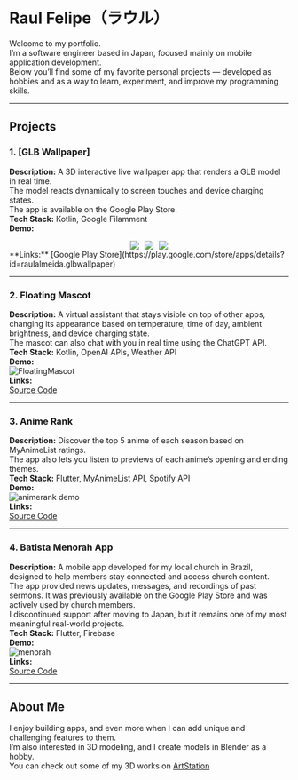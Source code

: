 # Raul Felipe（ラウル）

Welcome to my portfolio.  
I’m a software engineer based in Japan, focused mainly on mobile application development.  
Below you’ll find some of my favorite personal projects — developed as hobbies and as a way to learn, experiment, and improve my programming skills.  

---

## Projects

### 1. [GLB Wallpaper]
**Description:** A 3D interactive live wallpaper app that renders a GLB model in real time.  
The model reacts dynamically to screen touches and device charging states.  
The app is available on the Google Play Store.  
**Tech Stack:** Kotlin, Google Filamment  
**Demo:**  
<div style="display: flex; justify-content: center; gap: 10px;">
  <img src="https://github.com/user-attachments/assets/b8fc7f94-b94c-4ba3-bba4-feccad61ef73" border-radius: 10px;">
  <img src="https://github.com/user-attachments/assets/cb670168-0ce4-4c60-be3a-825278b6b7aa" border-radius: 10px;">
  <img src="https://github.com/user-attachments/assets/aefddb41-9881-4421-b494-4c6113bf6fcb" border-radius: 10px;">
</div>
**Links:**  
[Google Play Store](https://play.google.com/store/apps/details?id=raulalmeida.glbwallpaper)

---

### 2. Floating Mascot
**Description:** A virtual assistant that stays visible on top of other apps, changing its appearance based on temperature, time of day, ambient brightness, and device charging state.  
The mascot can also chat with you in real time using the ChatGPT API.  
**Tech Stack:** Kotlin, OpenAI APIs, Weather API  
**Demo:**  
![FloatingMascot](https://github.com/user-attachments/assets/e339118d-c73c-4336-bed7-c12ae5fb5ffa)  
**Links:**  
[Source Code](https://github.com/raul-felipe/floating_mascot)

---

### 3. Anime Rank
**Description:** Discover the top 5 anime of each season based on MyAnimeList ratings.  
The app also lets you listen to previews of each anime’s opening and ending themes.  
**Tech Stack:** Flutter, MyAnimeList API, Spotify API  
**Demo:**  
![animerank demo](https://github.com/user-attachments/assets/d6aaaba1-09e8-448c-b996-8a745f560a4a)  
**Links:**  
[Source Code](https://github.com/raul-felipe/anime_rank)

---

### 4. Batista Menorah App
**Description:** A mobile app developed for my local church in Brazil, designed to help members stay connected and access church content.  
The app provided news updates, messages, and recordings of past sermons. It was previously available on the Google Play Store and was actively used by church members.  
I discontinued support after moving to Japan, but it remains one of my most meaningful real-world projects.  
**Tech Stack:** Flutter, Firebase  
**Demo:**  
![menorah](https://github.com/user-attachments/assets/da229369-197c-47bf-a5d9-c33ddef802a4)  
**Links:**  
[Source Code](https://github.com/raul-felipe/menorah)

---

## About Me

I enjoy building apps, and even more when I can add unique and challenging features to them.  
I’m also interested in 3D modeling, and I create models in Blender as a hobby.  
You can check out some of my 3D works on [ArtStation](https://raulalmeida7.artstation.com)
